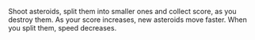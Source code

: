 Shoot asteroids, split them into smaller ones and collect score, as you destroy them.
As your score increases, new asteroids move faster. When you split them, speed decreases.
